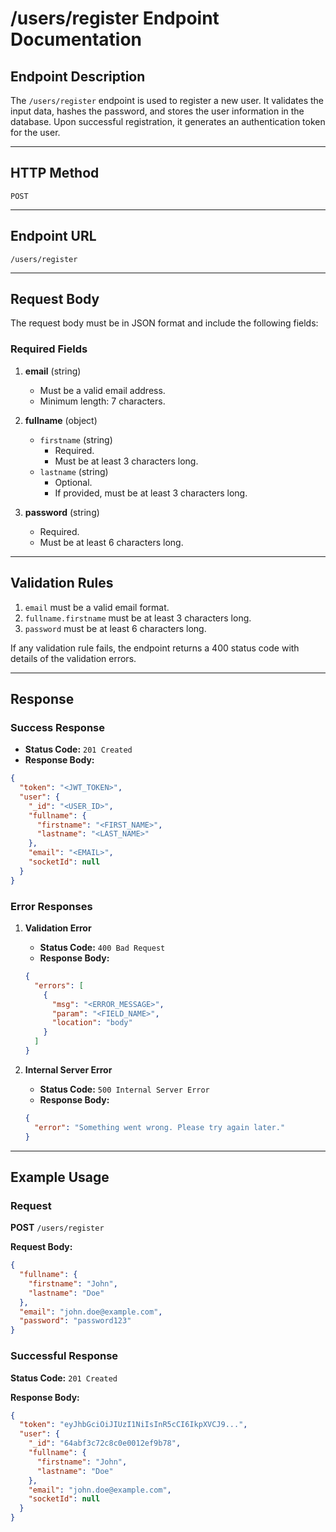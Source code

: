 <!-- # Backend API Documentation

## `/users/register` Endpoint

### Description

Registers a new user -->

# /users/register Endpoint Documentation

## Endpoint Description

The `/users/register` endpoint is used to register a new user. It validates the input data, hashes the password, and stores the user information in the database. Upon successful registration, it generates an authentication token for the user.

---

## HTTP Method

`POST`

---

## Endpoint URL

`/users/register`

---

## Request Body

The request body must be in JSON format and include the following fields:

### Required Fields

1. **email** (string)
   - Must be a valid email address.
   - Minimum length: 7 characters.
2. **fullname** (object)

   - `firstname` (string)
     - Required.
     - Must be at least 3 characters long.
   - `lastname` (string)
     - Optional.
     - If provided, must be at least 3 characters long.

3. **password** (string)
   - Required.
   - Must be at least 6 characters long.

---

## Validation Rules

1. `email` must be a valid email format.
2. `fullname.firstname` must be at least 3 characters long.
3. `password` must be at least 6 characters long.

If any validation rule fails, the endpoint returns a 400 status code with details of the validation errors.

---

## Response

### Success Response

- **Status Code:** `201 Created`
- **Response Body:**

```json
{
  "token": "<JWT_TOKEN>",
  "user": {
    "_id": "<USER_ID>",
    "fullname": {
      "firstname": "<FIRST_NAME>",
      "lastname": "<LAST_NAME>"
    },
    "email": "<EMAIL>",
    "socketId": null
  }
}
```

### Error Responses

1. **Validation Error**

   - **Status Code:** `400 Bad Request`
   - **Response Body:**

   ```json
   {
     "errors": [
       {
         "msg": "<ERROR_MESSAGE>",
         "param": "<FIELD_NAME>",
         "location": "body"
       }
     ]
   }
   ```

2. **Internal Server Error**

   - **Status Code:** `500 Internal Server Error`
   - **Response Body:**

   ```json
   {
     "error": "Something went wrong. Please try again later."
   }
   ```

---

## Example Usage

### Request

**POST** `/users/register`

**Request Body:**

```json
{
  "fullname": {
    "firstname": "John",
    "lastname": "Doe"
  },
  "email": "john.doe@example.com",
  "password": "password123"
}
```

### Successful Response

**Status Code:** `201 Created`

**Response Body:**

```json
{
  "token": "eyJhbGciOiJIUzI1NiIsInR5cCI6IkpXVCJ9...",
  "user": {
    "_id": "64abf3c72c8c0e0012ef9b78",
    "fullname": {
      "firstname": "John",
      "lastname": "Doe"
    },
    "email": "john.doe@example.com",
    "socketId": null
  }
}
```
